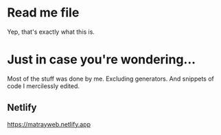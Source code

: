 # Read me file
Yep, that's exactly what this is.

#  Just in case you're wondering...
Most of the stuff was done by me. Excluding generators. And snippets of code I mercilessly edited.


## Netlify
https://matrayweb.netlify.app